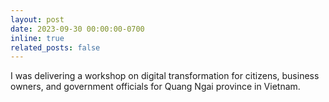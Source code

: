 ```yaml
---
layout: post
date: 2023-09-30 00:00:00-0700
inline: true
related_posts: false
---
```


I was delivering a workshop on digital transformation for citizens, business owners, and government officials for Quang Ngai province in Vietnam.